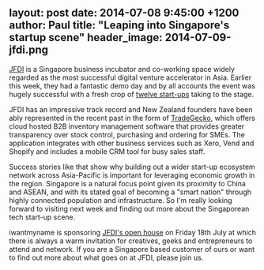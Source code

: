 layout: post
date: 2014-07-08 9:45:00 +1200
author: Paul
title: "Leaping into Singapore's startup scene"
header_image: 2014-07-09-jfdi.png
----

[JFDI](http://jfdi.asia/) is a Singapore business incubator and co-working space widely regarded as the most successful digital venture accelerator in Asia. Earlier this week, they had a fantastic demo day and by all accounts the event was hugely successful with a fresh crop of [twelve start-ups](http://jfdi.asia/2014/07/07/twelve-startups-wow-global-investors-at-2014a-demo-day/) taking to the stage.

JFDI has an impressive track record and New Zealand founders have been ably represented in the recent past in the form of [TradeGecko](http://tradegecko.com/), which offers cloud hosted B2B inventory management software that provides greater transparency over stock control, purchasing and ordering for SMEs. The application integrates with other business services such as Xero, Vend and Shopify and includes a mobile CRM tool for busy sales staff. 

Success stories like that show why building out a wider start-up ecosystem network across Asia-Pacific is important for leveraging economic growth in the region. Singapore is a natural focus point given its proximity to China and ASEAN, and with its stated goal of becoming a "smart nation" through highly connected population and infrastructure. So I'm really looking forward to visiting next week and finding out more about the Singaporean tech start-up scene.

iwantmyname is sponsoring [JFDI's open house](http://jfdi.asia/openhouse/) on Friday 18th July at which there is always a warm invitation for creatives, geeks and entrepreneurs to attend and network. If you are a Singapore based customer of ours or want to find out more about what goes on at JFDI, please join us.
